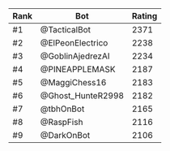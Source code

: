 Rank|Bot|Rating
---|---|---
#1|@TacticalBot|2371
#2|@ElPeonElectrico|2238
#3|@GoblinAjedrezAI|2234
#4|@PINEAPPLEMASK|2187
#5|@MaggiChess16|2183
#6|@Ghost_HunteR2998|2182
#7|@tbhOnBot|2165
#8|@RaspFish|2116
#9|@DarkOnBot|2106
